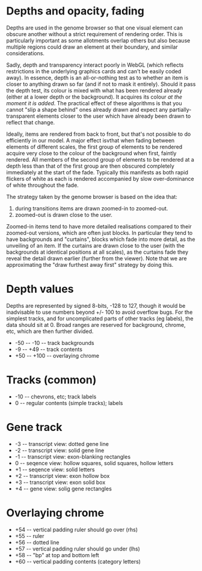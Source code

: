 # Depths and opacity, fading

Depths are used in the genome browser so that one visual element can obscure another without a strict requirement
of rendering order. This is particularly important as some allotments overlap others but also because multiple
regions could draw an element at their boundary, and similar considerations.

Sadly, depth and transparency interact poorly in WebGL (which reflects restrictions in the underlying graphics cards
and can't be easily coded away). In essence, depth is an all-or-nothing test as to whether an item is closer to
anything drawn so far (and if not to mask it entirely). Should it pass the depth test, its colour is mixed with what has
been rendered already (either at a lower depth or the background). It acquires its colour _at the moment it is added_.
The practical effect of these algorithms is that you cannot "slip a shape behind" ones already drawn and expect 
any partially-transparent elements closer to the user which have already been drawn to reflect that change.

Ideally, items are rendered from back to front, but that's not possible to do efficiently in our model. A major effect
isvthat when fading between elements of different scales, the first group of elements to be rendered acquire very 
close to the colour of the background when first, faintly rendered. All members of the second group of elements to be
rendered at a depth less than that of the first group are then obscured completely immediately at the start of the
fade. Typically this manifests as both rapid flickers of white as each is rendered accompanied by slow over-dominance
of white throughout the fade.

The strategy taken by the genome browser is based on the idea that:

1. during transitions items are drawn zoomed-in to zoomed-out. 
2. zoomed-out is drawn close to the user.

Zoomed-in items tend to have more detailed realisations compared to their zoomed-out versions, which are often just
blocks. In particular they tend to have backgrounds and "curtains", blocks which fade into more detail, as the 
unveiling of an item. If the curtains are drawn close to the user (with the backgrounds at identical positions at
all scales), as the curtains fade they reveal the detail drawn earlier (further from the viewer). Note that we are
approximating the "draw furthest away first" strategy by doing this.

# Depth values

Depths are represented by signed 8-bits, -128 to 127, though it would be inadvisable to use numbers beyond +/- 100 to
avoid overflow bugs. For the simplest tracks, and for uncomplicated parts of other tracks (eg labels), the data should
sit at 0. Broad ranges are reserved for background, chrome, etc, which are then further divided.

* -50 -- -10 -- track backgrounds
* -9  -- +49  -- track contents
* +50 -- +100 -- overlaying chrome

#  Tracks (common)

* -10 -- chevrons, etc; track labels
* 0 -- regular contents (simple tracks); labels

# Gene track

* -3 -- transcript view: dotted gene line
* -2 -- transcript view: solid gene line
* -1 -- transcript view: exon-blanking rectangles
* 0 -- seqence view: hollow squares, solid squares, hollow letters
* +1 -- seqence view: solid letters
* +2 -- transcript view: exon hollow box
* +3 -- transcript view: exon solid box
* +4 -- gene view: solig gene rectangles

# Overlaying chrome

* +54 -- vertical padding ruler should go over (rhs)
* +55 -- ruler
* +56 -- dotted line
* +57 -- vertical padding ruler should go under (lhs)
* +58 -- "bp" at top and bottom left
* +60 -- vertical padding contents (category letters)
